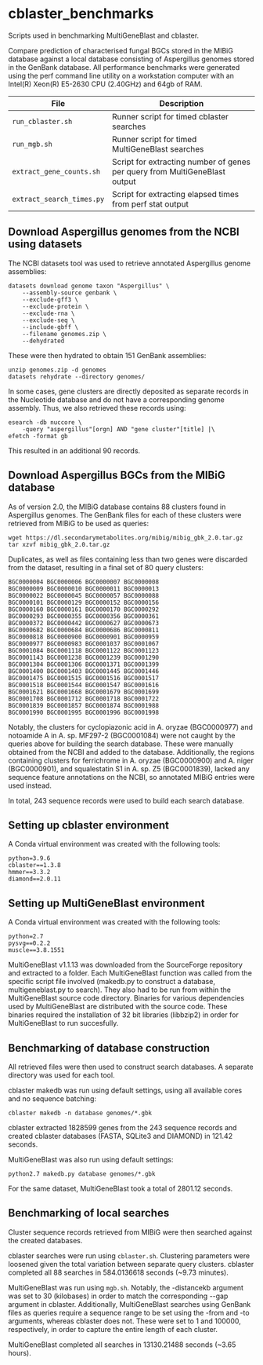 # cblaster_benchmarks
Scripts used in benchmarking MultiGeneBlast and cblaster.

Compare prediction of characterised fungal BGCs stored in the MIBiG database against a local database consisting of Aspergillus genomes stored in the GenBank database.
All performance benchmarks were generated using the perf command line utility on a workstation computer with an Intel(R) Xeon(R) E5-2630 CPU (2.40GHz) and 64gb of RAM.

| File | Description |
| ---- | ----------- |
| ``run_cblaster.sh`` | Runner script for timed cblaster searches |
| ``run_mgb.sh`` | Runner script for timed MultiGeneBlast searches |
| ``extract_gene_counts.sh`` | Script for extracting number of genes per query from MultiGeneBlast output |
| ``extract_search_times.py`` | Script for extracting elapsed times from perf stat output |

## Download Aspergillus genomes from the NCBI using datasets
The NCBI datasets tool was used to retrieve annotated Aspergillus genome assemblies:

	datasets download genome taxon "Aspergillus" \
		--assembly-source genbank \
		--exclude-gff3 \
		--exclude-protein \
		--exclude-rna \
		--exclude-seq \
		--include-gbff \
		--filename genomes.zip \
		--dehydrated

These were then hydrated to obtain 151 GenBank assemblies:

	unzip genomes.zip -d genomes
	datasets rehydrate --directory genomes/

In some cases, gene clusters are directly deposited as separate records in the Nucleotide database and do not have a corresponding genome assembly.
Thus, we also retrieved these records using:

	esearch -db nuccore \
		-query "aspergillus"[orgn] AND "gene cluster"[title] |\
	efetch -format gb

This resulted in an additional 90 records.

## Download Aspergillus BGCs from the MIBiG database
As of version 2.0, the MIBiG database contains 88 clusters found in Aspergillus genomes.
The GenBank files for each of these clusters were retrieved from MIBiG to be used as queries:

	wget https://dl.secondarymetabolites.org/mibig/mibig_gbk_2.0.tar.gz
	tar xzvf mibig_gbk_2.0.tar.gz

Duplicates, as well as files containing less than two genes were discarded from the dataset, resulting in a final set of 80 query clusters:

	BGC0000004 BGC0000006 BGC0000007 BGC0000008
	BGC0000009 BGC0000010 BGC0000011 BGC0000013
	BGC0000022 BGC0000045 BGC0000057 BGC0000088
	BGC0000101 BGC0000129 BGC0000152 BGC0000156
	BGC0000160 BGC0000161 BGC0000170 BGC0000292
	BGC0000293 BGC0000355 BGC0000356 BGC0000361
	BGC0000372 BGC0000442 BGC0000627 BGC0000673
	BGC0000682 BGC0000684 BGC0000686 BGC0000811
	BGC0000818 BGC0000900 BGC0000901 BGC0000959
	BGC0000977 BGC0000983 BGC0001037 BGC0001067
	BGC0001084 BGC0001118 BGC0001122 BGC0001123
	BGC0001143 BGC0001238 BGC0001239 BGC0001290
	BGC0001304 BGC0001306 BGC0001371 BGC0001399
	BGC0001400 BGC0001403 BGC0001445 BGC0001446
	BGC0001475 BGC0001515 BGC0001516 BGC0001517
	BGC0001518 BGC0001544 BGC0001547 BGC0001616
	BGC0001621 BGC0001668 BGC0001679 BGC0001699
	BGC0001708 BGC0001712 BGC0001718 BGC0001722
	BGC0001839 BGC0001857 BGC0001874 BGC0001988
	BGC0001990 BGC0001995 BGC0001996 BGC0001998

Notably, the clusters for cyclopiazonic acid in A. oryzae (BGC0000977) and notoamide A in A. sp. MF297-2 (BGC0001084) were not caught by the queries above for building the search database.
These were manually obtained from the NCBI and added to the database.
Additionally, the regions containing clusters for ferrichrome in A. oryzae (BGC0000900) and A. niger (BGC0000901), and squalestatin S1 in A. sp. Z5 (BGC0001839), lacked any sequence feature annotations on the NCBI, so annotated MIBiG entries were used instead.

In total, 243 sequence records were used to build each search database.

## Setting up cblaster environment
A Conda virtual environment was created with the following tools:

	python=3.9.6
	cblaster==1.3.8
	hmmer==3.3.2
	diamond==2.0.11

## Setting up MultiGeneBlast environment
A Conda virtual environment was created with the following tools:

	python=2.7
	pysvg==0.2.2
	muscle==3.8.1551

MultiGeneBlast v1.1.13 was downloaded from the SourceForge repository and extracted to a folder.
Each MultiGeneBlast function was called from the specific script file involved (makedb.py to construct a database, multigeneblast.py to search).
They also had to be run from within the MultiGeneBlast source code directory.
Binaries for various dependencies used by MultiGeneBlast are distributed with the source code.
These binaries required the installation of 32 bit libraries (libbzip2) in order for MultiGeneBlast to run succesfully.

## Benchmarking of database construction
All retrieved files were then used to construct search databases.
A separate directory was used for each tool.

cblaster makedb was run using default settings, using all available cores and no sequence batching:

	cblaster makedb -n database genomes/*.gbk

cblaster extracted 1828599 genes from the 243 sequence records and created cblaster databases (FASTA, SQLite3 and DIAMOND) in 121.42 seconds.

MultiGeneBlast was also run using default settings:

	python2.7 makedb.py database genomes/*.gbk

For the same dataset, MultiGeneBlast took a total of 2801.12 seconds.

## Benchmarking of local searches
Cluster sequence records retrieved from MIBiG were then searched against the created databases.

cblaster searches were run using ``cblaster.sh``.
Clustering parameters were loosened given the total variation between separate query clusters.
cblaster completed all 88 searches in 584.0136618 seconds (~9.73 minutes).

MultiGeneBlast was run using ``mgb.sh``.
Notably, the -distancekb argument was set to 30 (kilobases) in order to match the corresponding --gap argument in cblaster.
Additionally, MultiGeneBlast searches using GenBank files as queries require a sequence range to be set using the -from and -to arguments, whereas cblaster does not.
These were set to 1 and 100000, respectively, in order to capture the entire length of each cluster.

MultiGeneBlast completed all searches in 13130.21488 seconds (~3.65 hours).
